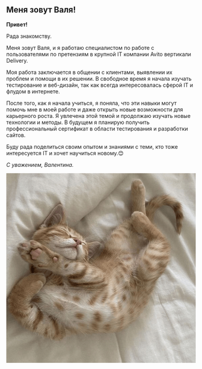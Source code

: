 ## Меня зовут Валя!

**Привет!** 

Рада знакомству. 

Меня зовут Валя, и я работаю специалистом по работе с пользователями по претензиям в крупной IT компании Avito вертикали Delivery. 

Моя работа заключается в общении с клиентами, выявлении их проблем и помощи в их решении. В свободное время я начала изучать тестирование и веб-дизайн, так как всегда интересовалась сферой IT и флудом в интернете. 

После того, как я начала учиться, я поняла, что эти навыки могут помочь мне в моей работе и даже открыть новые возможности для карьерного роста. Я увлечена этой темой и продолжаю изучать новые технологии и методы. В будущем я планирую получить профессиональный сертификат в области тестирования и разработки сайтов. 

Буду рада поделиться своим опытом и знаниями с теми, кто тоже интересуется IT и хочет научиться новому.😊

_С уважением, Валентина._

![Image cat](https://github.com/LapValya43/The_story_about_me_in_three_words/blob/main/cat.png)
